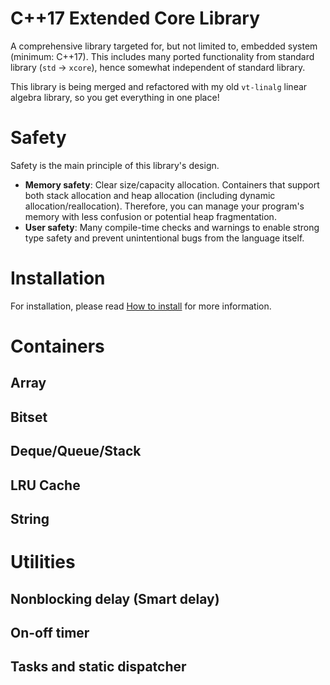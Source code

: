 # C++17 Extended Core Library

A comprehensive library targeted for, but not limited to, embedded system (minimum: C++17).
This includes many ported functionality from standard library (`std` -> `xcore`),
hence somewhat independent of standard library.

This library is being merged and refactored with my old `vt-linalg` linear algebra library, so
you get everything in one place!

# Safety

Safety is the main principle of this library's design.

* **Memory safety**: Clear size/capacity allocation. Containers that support both stack allocation and
  heap allocation (including dynamic allocation/reallocation). Therefore, you can manage your
  program's memory with less confusion or potential heap fragmentation.
* **User safety**: Many compile-time checks and warnings to enable strong type
  safety and prevent unintentional bugs from the language itself.

# Installation

For installation, please read [How to install](INSTALL.md) for more information.

# Containers

## Array

## Bitset

## Deque/Queue/Stack

## LRU Cache

## String

# Utilities

## Nonblocking delay (Smart delay)

## On-off timer

## Tasks and static dispatcher
